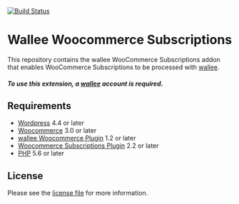 [![Build Status](https://travis-ci.org/wallee-payment/woocommerce-subscription.svg?branch=master)](https://travis-ci.org/wallee-payment/woocommerce-subscription)

# Wallee Woocommerce Subscriptions
This repository contains the wallee WooCommerce Subscriptions addon that enables WooCommerce Subscriptions to be processed with [wallee](https://www.wallee.com).

##### To use this extension, a [wallee](https://www.wallee.com) account is required.

## Requirements

* [Wordpress](https://wordpress.org/) 4.4 or later
* [Woocommerce](https://woocommerce.com/) 3.0 or later
* [wallee Woocommerce Plugin](../../../woocommerce/) 1.2 or later
* [Woocommerce Subscriptions Plugin](https://woocommerce.com/products/woocommerce-subscriptions/) 2.2 or later
* [PHP](http://php.net/) 5.6 or later

## License

Please see the [license file](https://github.com/wallee-payment/woocommerce-subscription/blob/1.0.7/LICENSE) for more information.


